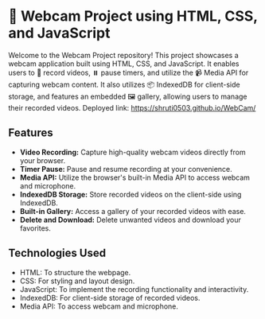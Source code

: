 # 📸 Webcam Project using HTML, CSS, and JavaScript

Welcome to the Webcam Project repository! This project showcases a webcam application built using HTML, CSS, and JavaScript. 
It enables users to 🎥 record videos, ⏸️ pause timers, and utilize the 📹 Media API for capturing webcam content. 
It also utilizes 📦 IndexedDB for client-side storage, and features an embedded 🖼️ gallery, allowing users to manage their recorded videos.
Deployed link: https://shruti0503.github.io/WebCam/

## Features

- **Video Recording:** Capture high-quality webcam videos directly from your browser.
- **Timer Pause:** Pause and resume recording at your convenience.
- **Media API:** Utilize the browser's built-in Media API to access webcam and microphone.
- **IndexedDB Storage:** Store recorded videos on the client-side using IndexedDB.
- **Built-in Gallery:** Access a gallery of your recorded videos with ease.
- **Delete and Download:** Delete unwanted videos and download your favorites.


## Technologies Used

- HTML: To structure the webpage.
- CSS: For styling and layout design.
- JavaScript: To implement the recording functionality and interactivity.
- IndexedDB: For client-side storage of recorded videos.
- Media API: To access webcam and microphone.


